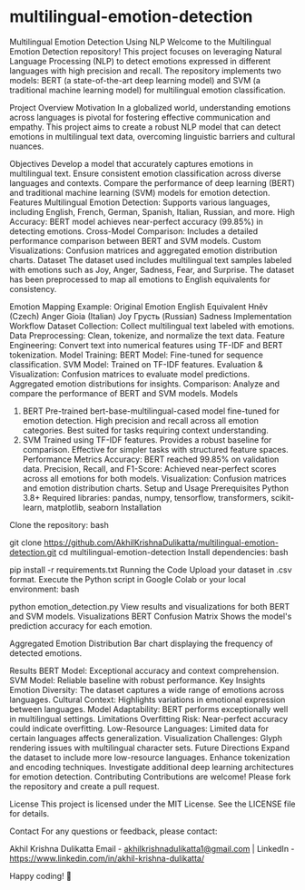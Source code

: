 # multilingual-emotion-detection
Multilingual Emotion Detection Using NLP
Welcome to the Multilingual Emotion Detection repository! This project focuses on leveraging Natural Language Processing (NLP) to detect emotions expressed in different languages with high precision and recall. The repository implements two models: BERT (a state-of-the-art deep learning model) and SVM (a traditional machine learning model) for multilingual emotion classification.

Project Overview
Motivation
In a globalized world, understanding emotions across languages is pivotal for fostering effective communication and empathy. This project aims to create a robust NLP model that can detect emotions in multilingual text data, overcoming linguistic barriers and cultural nuances.

Objectives
Develop a model that accurately captures emotions in multilingual text.
Ensure consistent emotion classification across diverse languages and contexts.
Compare the performance of deep learning (BERT) and traditional machine learning (SVM) models for emotion detection.
Features
Multilingual Emotion Detection: Supports various languages, including English, French, German, Spanish, Italian, Russian, and more.
High Accuracy: BERT model achieves near-perfect accuracy (99.85%) in detecting emotions.
Cross-Model Comparison: Includes a detailed performance comparison between BERT and SVM models.
Custom Visualizations: Confusion matrices and aggregated emotion distribution charts.
Dataset
The dataset used includes multilingual text samples labeled with emotions such as Joy, Anger, Sadness, Fear, and Surprise. The dataset has been preprocessed to map all emotions to English equivalents for consistency.

Emotion Mapping Example:
Original Emotion	English Equivalent
Hněv (Czech)	Anger
Gioia (Italian)	Joy
Грусть (Russian)	Sadness
Implementation Workflow
Dataset Collection: Collect multilingual text labeled with emotions.
Data Preprocessing: Clean, tokenize, and normalize the text data.
Feature Engineering: Convert text into numerical features using TF-IDF and BERT tokenization.
Model Training:
BERT Model: Fine-tuned for sequence classification.
SVM Model: Trained on TF-IDF features.
Evaluation & Visualization:
Confusion matrices to evaluate model predictions.
Aggregated emotion distributions for insights.
Comparison: Analyze and compare the performance of BERT and SVM models.
Models
1. BERT
Pre-trained bert-base-multilingual-cased model fine-tuned for emotion detection.
High precision and recall across all emotion categories.
Best suited for tasks requiring context understanding.
2. SVM
Trained using TF-IDF features.
Provides a robust baseline for comparison.
Effective for simpler tasks with structured feature spaces.
Performance Metrics
Accuracy: BERT reached 99.85% on validation data.
Precision, Recall, and F1-Score: Achieved near-perfect scores across all emotions for both models.
Visualization: Confusion matrices and emotion distribution charts.
Setup and Usage
Prerequisites
Python 3.8+
Required libraries: pandas, numpy, tensorflow, transformers, scikit-learn, matplotlib, seaborn
Installation

Clone the repository:
bash

git clone https://github.com/AkhilKrishnaDulikatta/multilingual-emotion-detection.git
cd multilingual-emotion-detection
Install dependencies:
bash

pip install -r requirements.txt
Running the Code
Upload your dataset in .csv format.
Execute the Python script in Google Colab or your local environment:
bash

python emotion_detection.py
View results and visualizations for both BERT and SVM models.
Visualizations
BERT Confusion Matrix
Shows the model's prediction accuracy for each emotion.

Aggregated Emotion Distribution
Bar chart displaying the frequency of detected emotions.

Results
BERT Model: Exceptional accuracy and context comprehension.
SVM Model: Reliable baseline with robust performance.
Key Insights
Emotion Diversity: The dataset captures a wide range of emotions across languages.
Cultural Context: Highlights variations in emotional expression between languages.
Model Adaptability: BERT performs exceptionally well in multilingual settings.
Limitations
Overfitting Risk: Near-perfect accuracy could indicate overfitting.
Low-Resource Languages: Limited data for certain languages affects generalization.
Visualization Challenges: Glyph rendering issues with multilingual character sets.
Future Directions
Expand the dataset to include more low-resource languages.
Enhance tokenization and encoding techniques.
Investigate additional deep learning architectures for emotion detection.
Contributing
Contributions are welcome! Please fork the repository and create a pull request.

License
This project is licensed under the MIT License. See the LICENSE file for details.

Contact
For any questions or feedback, please contact:

Akhil Krishna Dulikatta
Email - akhilkrishnadulikatta1@gmail.com | LinkedIn - https://www.linkedin.com/in/akhil-krishna-dulikatta/

Happy coding! 🚀
